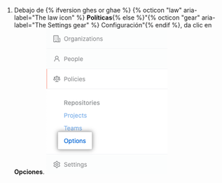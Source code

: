 1. Debajo de {% ifversion ghes or ghae %} {% octicon "law" aria-label="The law icon" %} **Políticas**{% else %}"{% octicon "gear" aria-label="The Settings gear" %} Configuración"{% endif %}, da clic en **Opciones**. ![Pestaña Options (Opciones) en la barra lateral de parámetros de la cuenta de empresa](/assets/images/enterprise/business-accounts/settings-options-tab.png)
